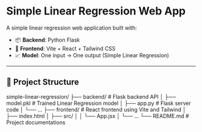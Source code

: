 # Simple Linear Regression Web App

A simple linear regression web application built with:

- 📦 **Backend**: Python Flask  
- 🎨 **Frontend**: Vite + React + Tailwind CSS  
- 📈 **Model**: One input → One output (Simple Linear Regression)

---

## 📁 Project Structure

simple-linear-regression/
├── backend/ # Flask backend API
│ ├── model.pkl # Trained Linear Regression model
│ ├── app.py # Flask server code
│ └── ...
├── frontend/ # React frontend using Vite and Tailwind
│ ├── index.html
│ ├── src/
│ │ └── App.jsx
│ └── ...
└── README.md # Project documentations
